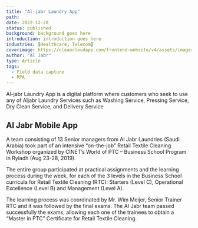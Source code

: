 ```yaml
---
title: "Al-jabr Laundry App"
path:
date: 2022-12-20
status: published
background: background goes here
introduction: introduction goes here
industries: [Healthcare, Telecom]
coverimage: https://cleancloudapp.com/frontend-website/v4/assets/images/testimonials/testimonials_hero_img.png
author: "Al Jabr"
type: Article
tags:
  - Field data capture
  - RPA
---
```


Al-jabr Laundry App is a digital platform where customers who seek to use any of Aljabr Laundry Services such as Washing Service, Pressing Service, Dry Clean Service, and Delivery Service

<!--more-->

## Al Jabr Mobile App

A team consisting of 13 Senior managers from Al Jabr Laundries (Saudi Arabia) took part of an intensive “on-the-job” Retail Textile Cleaning Workshop organized by CINET’s World of PTC – Business School Program in Ryiadh (Aug 23-28, 2019).

The entire group participated at practical assignments and the learning process during the week, for each of the 3 levels in the Business School curricula for Retail Textile Cleaning (RTC): Starters (Level C), Operational Excellence (Level B) and Management (Level A).

The learning process was coordinated by Mr. Wim Meijer, Senior Trainer RTC and it was followed by the final exams. The Al Jabr team passed successfully the exams, allowing each one of the trainees to obtain a “Master in PTC” Certificate for Retail Textile Cleaning.
